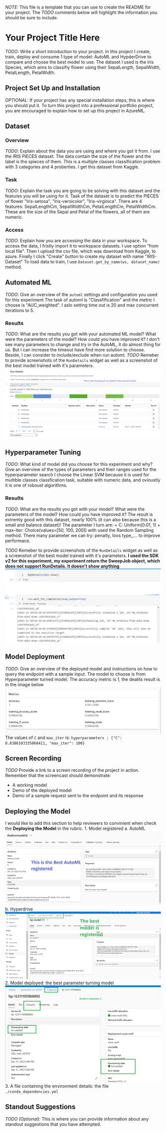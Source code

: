 *NOTE:* This file is a template that you can use to create the README for your project. The *TODO* comments below will highlight the information you should be sure to include.

# Your Project Title Here

*TODO:* Write a short introduction to your project.
In this project I create, train, deploy and consume 1 type of model: AutoML and HypderDrive to compare and choose the best model to use. The dataset I used is the Iris Species, which aims to classifiy flower using their SepalLength, SepalWidth, PetalLength, PetalWidth.

## Project Set Up and Installation
*OPTIONAL:* If your project has any special installation steps, this is where you should put it. To turn this project into a professional portfolio project, you are encouraged to explain how to set up this project in AzureML.

## Dataset

### Overview
*TODO*: Explain about the data you are using and where you got it from.
I use the IRIS PIECES dataset. The data contain the size of the flower and the label is the spieces of them. This is a multiple classes classification problem with 3 categories and 4 proberties. I get this dataset from Kaggle.

### Task
*TODO*: Explain the task you are going to be solving with this dataset and the features you will be using for it.
Task of the dataset is to predict the PIECES of flower "Iris-setosa", "Iris-versicolor", "Iris-virginica". There are 4 features:
SepalLengthCm, SepalWidthCm, PetalLengthCm, PetalWidthCm. These are the size of the Sepal and Petal of the flowers, all of them are numeric.


### Access
*TODO*: Explain how you are accessing the data in your workspace.
To access the data, I fristly import it to workspace datasets. I use option "from local file". Then I upload the csv file, which was download from Kaggle, to azure. Finally I click "Create" button to create my dataset with name "IRIS-Dataset"
To load data to train, I use `Dataset.get_by_name(ws, dataset_name)` method.

## Automated ML
*TODO*: Give an overview of the `automl` settings and configuration you used for this experiment
The task of automl is "Classfification" and the metric I choose is "AUC_weighted". I aslo setting time out is 20 and max concurrent iterations to 5.

### Results
*TODO*: What are the results you got with your automated ML model? What were the parameters of the model? How could you have improved it?
I don't see many parameters to change and try in the AutoML, it do almost thing for us. But I can increase the timeout have find more solution to choose. Beside, I can consider to include/exclude when run automl.
*TODO* Remeber to provide screenshots of the `RunDetails` widget as well as a screenshot of the best model trained with it's parameters.
![RunDetails](../images/autml-rundetails-output.png)

## Hyperparameter Tuning
*TODO*: What kind of model did you choose for this experiment and why? Give an overview of the types of parameters and their ranges used for the hyperparameter search
I choose the Linear SVM because it is used for multible classes classfication task, suitable with numeric data, and ovioustly it is one of roboust algorithms.


### Results
*TODO*: What are the results you got with your model? What were the parameters of the model? How could you have improved it?
The result is extremly good with this dataset, nearly 100% (it can also because this is a small and balance dataset)!
The parameter I turn are:
    + C: Uniform(0.01, 1)
    + max-iter: Choice(values=[50, 100, 200])
with used the Random Sampling method. There many parameter we can try: penalty, loos type,,... to improve performace.

*TODO* Remeber to provide screenshots of the `RunDetails` widget as well as a screenshot of the best model trained with it's parameters.
**I used the SDK v2 for this experiment, my experiment return the SweepJob object, which does not support RunDetails. It doesn't show anything**
![RunDetails](../images/hp-rundetails.png)


## Model Deployment
*TODO*: Give an overview of the deployed model and instructions on how to query the endpoint with a sample input.
The model to choose is from Hyperparameter turned model. The accuracy metric is 1, the deatils result is in the image below
![ModelResult](../images/model-result.png)
The values of `C` and `max_iter` is: `hyperparameters : {"C": 0.8386103335068411, "max_iter": 100}`

## Screen Recording
*TODO* Provide a link to a screen recording of the project in action. Remember that the screencast should demonstrate:
- A working model
- Demo of the deployed  model
- Demo of a sample request sent to the endpoint and its response

## Deploying the Model
I would like to add this section to help reviewers to convinient when check the **Deploying the Model** in the rubric.
    1. Model registered
        a. AutoML
            ![AutoML registered](../images/auto-registered-model.png)
        b. Hyperdrive
            ![Hyperdrive registered](../images/hp-best-model.png)
    2. Model deployed: the best parameter turning model
    ![deployed model](../images/hp-model-deployed.png)    
    3. A file containing the environment details: the file `./conda_dependencies.yml`

## Standout Suggestions
*TODO (Optional):* This is where you can provide information about any standout suggestions that you have attempted.
